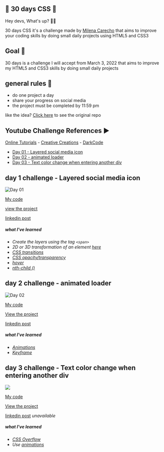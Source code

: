 ## 🚀 30 days CSS 🚀

Hey devs, What's up? 👨‍💻

30 days CSS it's a challenge made by [Milena Carecho](https://github.com/MilenaCarecho) that aims to improve your coding skills by doing small daily projects using HTML5 and CSS3
  
## Goal 🎯
  
30 days is a challenge I will accept from March 3, 2022 that aims to improve my HTML5 and CSS3 skills by doing small daily projects
  
## general rules 📒
  
* do one project a day
* share your progress on social media
* the project must be completed by 11:59 pm

like the idea? [Click here](https://github.com/MilenaCarecho/30diasDeCSS) to see the original repo
  
## Youtube Challenge References ▶️
[Online Tutorials](https://www.youtube.com/channel/UCbwXnUipZsLfUckBPsC7Jog) - 
[Creative Creations](https://www.youtube.com/channel/UCOKmVksbzoKJKmtu7rlEM1A) - 
[DarkCode](https://www.youtube.com/channel/UCD3KVjbb7aq2OiOffuungzw)




* [Day 01 - Layered social media icon](#id01)
* [Day 02 - animated loader](#id02)
* [Day 03 - Text color change when entering another div](#id03)

## day 1 challenge - Layered social media icon <a name="id01"></a>
![Day 01](https://user-images.githubusercontent.com/37448340/88348819-d38d7000-cd24-11ea-99d1-39b04afb77f2.gif)

[My code](https://github.com/oericdacosta/30-days-css/tree/main/day-01)

[view the project](https://codepen.io/adsumos/pen/zYPevXQ)

[linkedin post](https://www.linkedin.com/posts/eric-da-costa_html-css-30diascss-activity-6905258594384658432-Fvdr)


##### what I've learned


* *Create the layers using the tag `<span>`*
* *2D or 3D transformation of an element [here](https://www.w3schools.com/cssref/css3_pr_transform.asp)*
* *[CSS transitions](https://css-tricks.com/almanac/properties/t/transition/)*
* *[CSS opacity/transparency](https://www.w3schools.com/css/css_image_transparency.asp)*
* *[hover](https://www.w3schools.com/cssref/sel_hover.asp)*
* *[nth-child ()](https://css-tricks.com/almanac/selectors/n/nth-child/)*



##  day 2 challenge - animated loader <a name="id02"></a>
![Day 02](https://user-images.githubusercontent.com/37448340/88348825-d5573380-cd24-11ea-832c-989e091167b8.gif)


[My code](https://github.com/oericdacosta/30-days-css/tree/main/day-02)

[View the project](https://codepen.io/adsumos/pen/RwjvyyL)

[linkedin post](https://www.linkedin.com/posts/eric-da-costa_30diasdecss-html-html5-activity-6905541126821163008-FLVn)


##### what I've learned


* *[Animations](https://css-tricks.com/almanac/properties/a/animation/)*
* *[Keyframe](https://css-tricks.com/snippets/css/keyframe-animation-syntax/)*



##  day 3 challenge - Text color change when entering another div <a name="id03"></a>

<img src="https://github.com/oericdacosta/30diasDeCSS/raw/master/Desafios/dia%2003/gif/dia03.gif">


[My code](https://github.com/oericdacosta/30-days-css/tree/main/day-03)

[View the project](https://codepen.io/adsumos/pen/yLPwXzz?editors=1100)

[linkedin post]() *unavailable*


##### what I've learned


* *[CSS Overflow](https://css-tricks.com/almanac/properties/o/overflow/)* 
* *Use [animations](https://www.w3schools.com/css/css3_animations.asp)*
